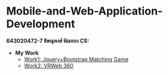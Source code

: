 # Mobile-and-Web-Application-Development

**643020472-7 ชิษณุพงศ์ พิณทอง CS:**
  
  - **My Work**
    - [Work1: Jquery+Bootstrap Matching Game](https://chisanupong45.github.io/Mobile-and-Web-Application-Development/work1/)
    - [Work2: VRWeb 360 ](https://chisanupong45.github.io/Mobile-and-Web-Application-Development/work/)

